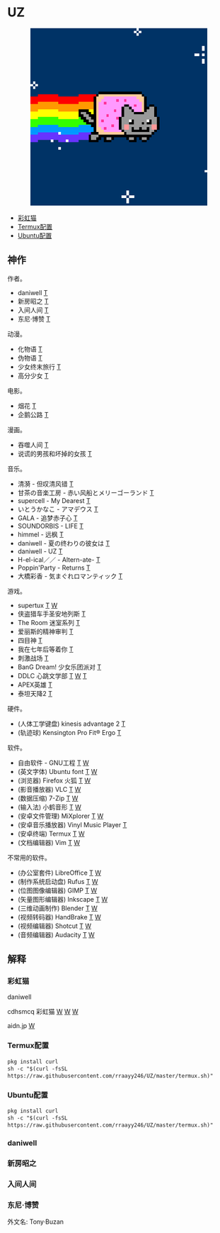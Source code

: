 # UZ


<p align="center">
  <img src="PopTartCat.gif" alt="Nyan Cat">
</p>

- [彩虹猫](#彩虹猫)
- [Termux配置](#Termux配置)
- [Ubuntu配置](#Ubuntu配置)


## 神作 ##

作者。

- daniwell [T](#daniwell)
- 新房昭之 [T](#新房昭之)
- 入间人间 [T](#入间人间)
- 东尼·博赞 [T](#东尼·博赞)

动漫。

- 化物语 [T](#)
- 伪物语 [T](#)
- 少女终末旅行 [T](#)
- 高分少女 [T](#)

电影。

- 烟花 [T](#)
- 企鹅公路 [T](#)

漫画。

- 吞噬人间 [T](#)
- 说谎的男孩和坏掉的女孩 [T](#)

音乐。

- 清漪 - 但叹清风错 [T](#)
- 甘茶の音楽工房 - 赤い风船とメリーゴーランド [T](#)
- supercell - My Dearest [T](#)
- いとうかなこ - アマデウス [T](#)
- GALA - 追梦赤子心 [T](#)
- SOUNDORBIS - LIFE [T](#)
- himmel - 远枫 [T](#)
- daniwell - 夏の终わりの彼女は [T](#)
- daniwell - UZ [T](#)
- H-el-ical／／ - Altern-ate- [T](#)
- Poppin'Party - Returns [T](#)
- 大橋彩香 - 気まぐれロマンティック [T](#)

游戏。

- supertux [T](#)
[W](https://www.supertux.org/)
- 侠盗猎车手圣安地列斯 [T](#)
- The Room 迷室系列 [T](#)
- 爱丽斯的精神审判 [T](#)
- 四目神 [T](#)
- 我在七年后等着你 [T](#)
- 刺激战场 [T](#)
- BanG Dream! 少女乐团派对 [T](#)
- DDLC 心跳文学部 [T](#)
[W](https://ddlc.moe/) [T](#)
- APEX英雄 [T](#)
- 泰坦天降2 [T](#)

硬件。

- (人体工学键盘) kinesis advantage 2 [T](#)
- (轨迹球) Kensington Pro Fit® Ergo [T](#)

软件。

- 自由软件 - GNU工程 [T](#)
[W](https://www.gnu.org/philosophy/free-sw.zh-cn.html)
- (英文字体) Ubuntu font [T](#)
[W](https://design.ubuntu.com/font/)
- (浏览器) Firefox 火狐 [T](#)
[W](https://www.mozilla.org/zh-CN/firefox/)
- (影音播放器) VLC [T](#)
[W](https://www.videolan.org/index.zh.html)
- (数据压缩) 7-Zip [T](#)
[W](https://www.7-zip.org/)
- (输入法) 小鹤音形 [T](#)
[W](https://www.flypy.com/)
- (安卓文件管理) MiXplorer [T](#)
[W](https://mixplorer.com/)
- (安卓音乐播放器) Vinyl Music Player [T](#)
- (安卓终端) Termux [T](#)
[W](https://termux.com/)
- (文档编辑器) Vim [T](#)
[W](https://www.vim.org/)

不常用的软件。

- (办公室套件) LibreOffice [T](#)
[W](https://www.libreoffice.org/)
- (制作系统启动盘) Rufus [T](#)
[W](https://rufus.ie/)
- (位图图像编辑器) GIMP [T](#)
[W](https://www.gimp.org/)
- (矢量图形编辑器) Inkscape [T](#)
[W](https://inkscape.org/)
- (三维动画制作) Blender [T](#)
[W](https://www.blender.org/)
- (视频转码器) HandBrake [T](#)
[W](https://handbrake.fr/)
- (视频编辑器) Shotcut [T](#)
[W](https://shotcut.org/)
- (音频编辑器) Audacity [T](#)
[W](https://www.audacityteam.org/)


## 解释 ##


### 彩虹猫 ###

daniwell

cdhsmcq 彩虹猫
[W](http://www.nyan.cat/)
[W](https://www.webcitation.org/6AX4J3pMz?url=http://www.prguitarman.com/index.php?id=348)
[W](https://www.youtube.com/watch?v=QH2-TGUlwu4)

aidn.jp [W](https://aidn.jp/)


### Termux配置 ###

```shell
pkg install curl
sh -c "$(curl -fsSL https://raw.githubusercontent.com/rraayy246/UZ/master/termux.sh)"
```


### Ubuntu配置 ###

```shell
pkg install curl
sh -c "$(curl -fsSL https://raw.githubusercontent.com/rraayy246/UZ/master/termux.sh)"
```


### daniwell ###


### 新房昭之 ###


### 入间人间 ###


### 东尼·博赞 ###
外文名: Tony·Buzan

